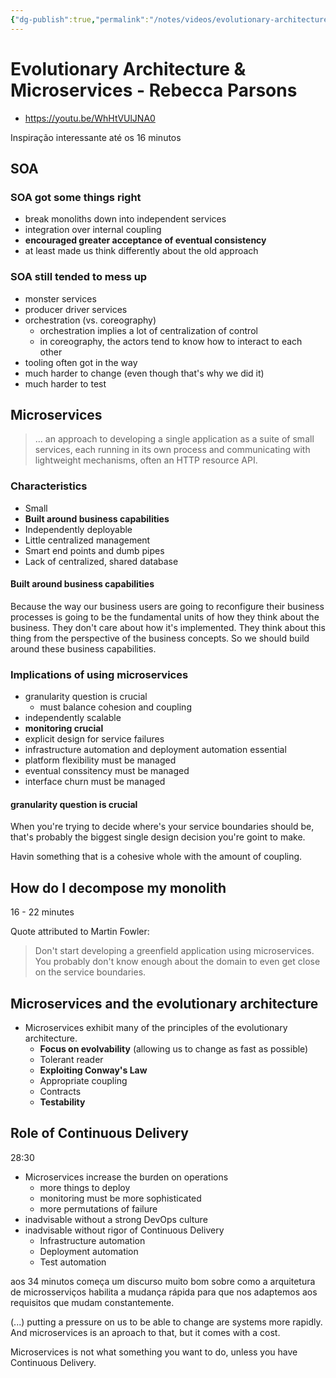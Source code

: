 ```yaml
---
{"dg-publish":true,"permalink":"/notes/videos/evolutionary-architecture-and-microservices-rebecca-parsons/","dgHomeLink":true,"dgPassFrontmatter":false}
---
```


# Evolutionary Architecture & Microservices - Rebecca Parsons

- <https://youtu.be/WhHtVUlJNA0>

Inspiração interessante até os 16 minutos

## SOA

### SOA got some things right

- break monoliths down into independent services
- integration over internal coupling
- **encouraged greater acceptance of eventual consistency**
- at least made us think differently about the old approach


### SOA still tended to mess up

- monster services
- producer driver services
- orchestration (vs. coreography)
    - orchestration implies a lot of centralization of control
    - in coreography, the actors tend to know how to interact to each other
- tooling often got in the way
- much harder to change (even though that's why we did it)
- much harder to test


## Microservices

> ... an approach to developing a single application as a suite of small services, each running in its own process and communicating with lightweight mechanisms, often an HTTP resource API.


### Characteristics

- Small
- **Built around business capabilities**
- Independently deployable
- Little centralized management
- Smart end points and dumb pipes
- Lack of centralized, shared database


#### **Built around business capabilities**

Because the way our business users are going to reconfigure their business processes is going to be the fundamental units of how they think about the business. They don't care about how it's implemented. They think about this thing from the perspective of the business concepts. So we should build around these business capabilities.



### Implications of using microservices

- granularity question is crucial
    - must balance cohesion and coupling
- independently scalable
- **monitoring crucial**
- explicit design for service failures
- infrastructure automation and deployment automation essential
- platform flexibility must be managed
- eventual conssitency must be managed
- interface churn must be managed


#### granularity question is crucial

When you're trying to decide where's your service boundaries should be, that's probably the biggest single design decision you're goint to make.

Havin something that is a cohesive whole with the amount of coupling.


## How do I decompose my monolith

16 - 22 minutes

Quote attributed to Martin Fowler:

> Don't start developing a greenfield application using microservices. You probably don't know enough about the domain to even get close on the service boundaries.


## Microservices and the evolutionary architecture

- Microservices exhibit many of the principles of the evolutionary architecture.
    - **Focus on evolvability** (allowing us to change as fast as possible)
    - Tolerant reader
    - **Exploiting Conway's Law**
    - Appropriate coupling
    - Contracts
    - **Testability**


## Role of Continuous Delivery

28:30

- Microservices increase the burden on operations
    - more things to deploy
    - monitoring must be more sophisticated
    - more permutations of failure
- inadvisable without a strong DevOps culture
- inadvisable without rigor of Continuous Delivery
    - Infrastructure automation
    - Deployment automation
    - Test automation


aos 34 minutos começa um discurso muito bom sobre como a arquitetura de microsserviços habilita a mudança rápida para que nos adaptemos aos requisitos que mudam constantemente.

(...) putting a pressure on us to be able to change are systems more rapidly. And microservices is an aproach to that, but it comes with a cost.

Microservices is not what something you want to do, unless you have Continuous Delivery.

